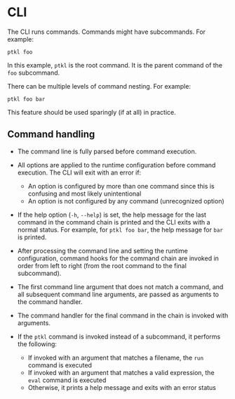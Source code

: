 # CLI

The CLI runs commands. Commands might have subcommands. For example:

    ptkl foo

In this example, `ptkl` is the root command. It is the parent command of the 
`foo` subcommand.

There can be multiple levels of command nesting. For example:

    ptkl foo bar

This feature should be used sparingly (if at all) in practice.

## Command handling

- The command line is fully parsed before command execution.

- All options are applied to the runtime configuration before command execution.
  The CLI will exit with an error if:
  - An option is configured by more than one command since this is confusing and
    most likely unintentional
  - An option is not configured by any command (unrecognized option)

- If the help option (`-h`, `--help`) is set, the help message for the last
  command in the command chain is printed and the CLI exits with a normal
  status. For example, for `ptkl foo bar`, the help message for `bar` is 
  printed.

- After processing the command line and setting the runtime configuration,
  command hooks for the command chain are invoked in order from left to right
  (from the root command to the final subcommand).

- The first command line argument that does not match a command, and all 
  subsequent command line arguments, are passed as arguments to the command 
  handler.

- The command handler for the final command in the chain is invoked with
  arguments.

- If the `ptkl` command is invoked instead of a subcommand, it performs the 
  following:
  - If invoked with an argument that matches a filename, the `run` command is 
    executed
  - If invoked with an argument that matches a valid expression, the `eval` 
    command is executed
  - Otherwise, it prints a help message and exits with an error status
